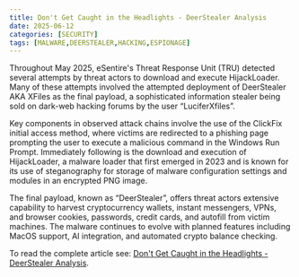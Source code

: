 ```yaml
---
title: Don't Get Caught in the Headlights - DeerStealer Analysis
date: 2025-06-12
categories: [SECURITY]
tags: [MALWARE,DEERSTEALER,HACKING,ESPIONAGE]
---
```


Throughout May 2025, eSentire's Threat Response Unit (TRU) detected several attempts by threat actors to download and execute HijackLoader. Many of these attempts involved the attempted deployment of DeerStealer AKA XFiles as the final payload, a sophisticated information stealer being sold on dark-web hacking forums by the user “LuciferXfiles”.

Key components in observed attack chains involve the use of the ClickFix initial access method, where victims are redirected to a phishing page prompting the user to execute a malicious command in the Windows Run Prompt. Immediately following is the download and execution of HijackLoader, a malware loader that first emerged in 2023 and is known for its use of steganography for storage of malware configuration settings and modules in an encrypted PNG image.

The final payload, known as “DeerStealer”, offers threat actors extensive capability to harvest cryptocurrency wallets, instant messengers, VPNs, and browser cookies, passwords, credit cards, and autofill from victim machines. The malware continues to evolve with planned features including MacOS support, AI integration, and automated crypto balance checking.

To read the complete article see: [Don't Get Caught in the Headlights - DeerStealer Analysis](https://www.esentire.com/blog/dont-get-caught-in-the-headlights-deerstealer-analysis).